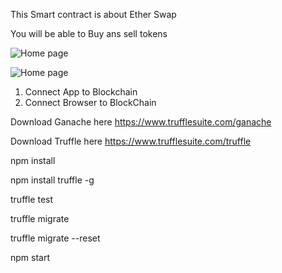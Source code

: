 This Smart contract is about Ether Swap
 
You will be able to Buy ans sell tokens

![Home page](https://github.com/chanceDira/EthSwap-Blockchain/blob/main/virtual/home.png)

![Home page](https://github.com/chanceDira/EthSwap-Blockchain/blob/main/virtual/metamask.png)



1) Connect App to Blockchain
2) Connect Browser to BlockChain

Download Ganache here https://www.trufflesuite.com/ganache

Download Truffle here https://www.trufflesuite.com/truffle

npm install

npm install truffle -g

truffle test

truffle migrate

truffle migrate --reset

npm start
